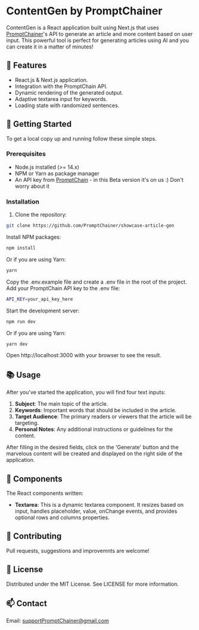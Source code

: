 # ContentGen by PromptChainer

ContentGen is a React application built using Next.js that uses [PromptChainer](https://promptchainer.io/)'s API to generate an article and more content based on user input. 
This powerful tool is perfect for generating articles using AI and you can create it in a matter of minutes!

## 🌟 Features

- React.js & Next.js application.
- Integration with the PromptChain API.
- Dynamic rendering of the generated output.
- Adaptive textarea input for keywords.
- Loading state with randomized sentences.

## 🚀 Getting Started

To get a local copy up and running follow these simple steps.

### Prerequisites

- Node.js installed (>= 14.x)
- NPM or Yarn as package manager
- An API key from [PromptChain](https://promptchainer.io/) - in this Beta version it's on us :) Don't worry about it

### Installation

1. Clone the repository:
```bash
git clone https://github.com/PromptChainer/showcase-article-gen
```
Install NPM packages:
```bash
npm install
```
Or if you are using Yarn:
```bash
yarn
```
Copy the .env.example file and create a .env file in the root of the project. Add your PromptChain API key to the .env file:
```bash
API_KEY=your_api_key_here
```
Start the development server:
```bash
npm run dev
```
Or if you are using Yarn:
```bash
yarn dev
```
Open http://localhost:3000 with your browser to see the result.

## 📚 Usage

After you've started the application, you will find four text inputs:

1. **Subject**: The main topic of the article.
2. **Keywords**: Important words that should be included in the article.
3. **Target Audience**: The primary readers or viewers that the article will be targeting.
4. **Personal Notes**: Any additional instructions or guidelines for the content.

After filling in the desired fields, click on the 'Generate' button and the marvelous content will be created and displayed on the right side of the application.

## 🔖 Components

The React components written:
- **Textarea**: This is a dynamic textarea component. It resizes based on input, handles placeholder, value, onChange events, and provides optional rows and columns properties.

## 💼 Contributing

Pull requests, suggestions and improvemnts are welcome!

## 📝 License

Distributed under the MIT License. See LICENSE for more information.

## 📫 Contact

Email: supportPromptChainer@gmail.com